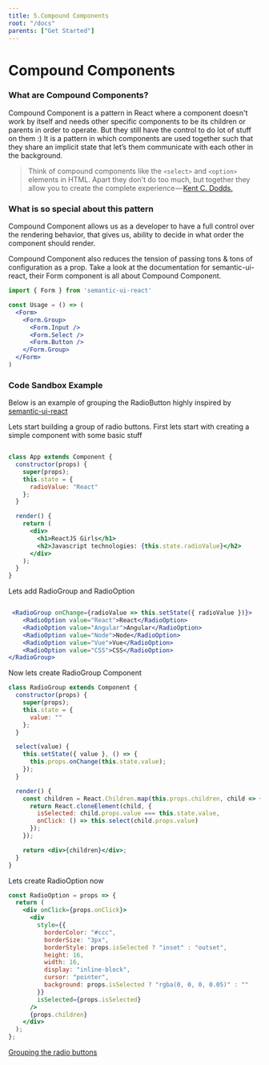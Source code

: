 ```yaml
---
title: 5.Compound Components
root: "/docs"
parents: ["Get Started"]
---
```

# Compound Components

### What are Compound Components?

Compound Component is a pattern in React where a component doesn't work by itself and needs other specific components to be its children or parents in order to operate. But they still have the control to do lot of stuff on them :)
It is a pattern in which components are used together such that they share an implicit state that let’s them communicate with each other in the background.

> Think of compound components like the ```<select>``` and ```<option>``` elements in HTML. Apart they don't do too much, but together they allow you to create the complete experience — [Kent C. Dodds.](https://twitter.com/kentcdodds)

### What is so special about this pattern

Compound Component allows us as a developer to have a full control over the rendering behavior, that gives us, ability to decide in what order the component should render. 

Compound Component also reduces the tension of passing tons & tons of configuration as a prop.
Take a look at the documentation for semantic-ui-react, their Form component is all about Compound Component.

```jsx
import { Form } from 'semantic-ui-react'

const Usage = () => (
  <Form>
    <Form.Group>
      <Form.Input />
      <Form.Select />
      <Form.Button />
    </Form.Group>
  </Form>
)

```


### Code Sandbox Example

Below is an example of grouping the RadioButton highly inspired by [semantic-ui-react](https://react.semantic-ui.com/collections/form/)

Lets start building a group of radio buttons. First lets start with creating a simple component with some basic stuff

```jsx

class App extends Component {
  constructor(props) {
    super(props);
    this.state = {
      radioValue: "React"
    };
  }

  render() {
    return (
      <div>
        <h1>ReactJS Girls</h1>
        <h2>Javascript technologies: {this.state.radioValue}</h2>
      </div>
    );
  }
}


```
Lets add RadioGroup and RadioOption

```jsx

 <RadioGroup onChange={radioValue => this.setState({ radioValue })}>
    <RadioOption value="React">React</RadioOption>
    <RadioOption value="Angular">Angular</RadioOption>
    <RadioOption value="Node">Node</RadioOption>
    <RadioOption value="Vue">Vue</RadioOption>
    <RadioOption value="CSS">CSS</RadioOption>
</RadioGroup>

```

Now lets create RadioGroup Component

```jsx
class RadioGroup extends Component {
  constructor(props) {
    super(props);
    this.state = {
      value: ""
    };
  }

  select(value) {
    this.setState({ value }, () => {
      this.props.onChange(this.state.value);
    });
  }

  render() {
    const children = React.Children.map(this.props.children, child => {
      return React.cloneElement(child, {
        isSelected: child.props.value === this.state.value,
        onClick: () => this.select(child.props.value)
      });
    });

    return <div>{children}</div>;
  }
}


```

Lets create RadioOption now 

```jsx
const RadioOption = props => {
  return (
    <div onClick={props.onClick}>
      <div
        style={{
          borderColor: "#ccc",
          borderSize: "3px",
          borderStyle: props.isSelected ? "inset" : "outset",
          height: 16,
          width: 16,
          display: "inline-block",
          cursor: "pointer",
          background: props.isSelected ? "rgba(0, 0, 0, 0.05)" : ""
        }}
        isSelected={props.isSelected}
      />
      {props.children}
    </div>
  );
};
```


[Grouping the radio buttons](https://codesandbox.io/s/z32mw29474)


